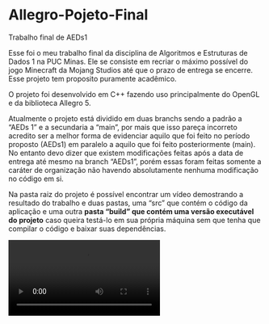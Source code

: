 # Allegro-Pojeto-Final
 Trabalho final de AEDs1

Esse foi o meu trabalho final da disciplina de Algoritmos e Estruturas de Dados 1 na PUC Minas. Ele se consiste em recriar o máximo possível do jogo Minecraft da Mojang Studios até que o prazo de entrega se encerre. Esse projeto tem proposito puramente acadêmico. 

O projeto foi desenvolvido em C++ fazendo uso principalmente do OpenGL e da biblioteca Allegro 5. 

Atualmente o projeto está dividido em duas branchs sendo a padrão a “AEDs 1” e a secundaria a “main”, por mais que isso pareça incorreto acredito ser a melhor forma de evidenciar aquilo que foi feito no período proposto (AEDs1) em paralelo a aquilo que foi feito posteriormente (main). No entanto devo dizer que existem modificações feitas após a data de entrega até mesmo na branch “AEDs1”, porém essas foram feitas somente a caráter de organização não havendo absolutamente nenhuma modificação no código em si. 

Na pasta raiz do projeto é possível encontrar um vídeo demostrando a resultado do trabalho e duas pastas, uma “src” que contém o código da aplicação e uma outra **pasta “build” que contém uma versão executável do projeto** caso queira testá-lo em sua própria máquina sem que tenha que compilar o código e baixar suas dependências. 

<video src="GameplayVideo.mp4" controls title="Title"></video>